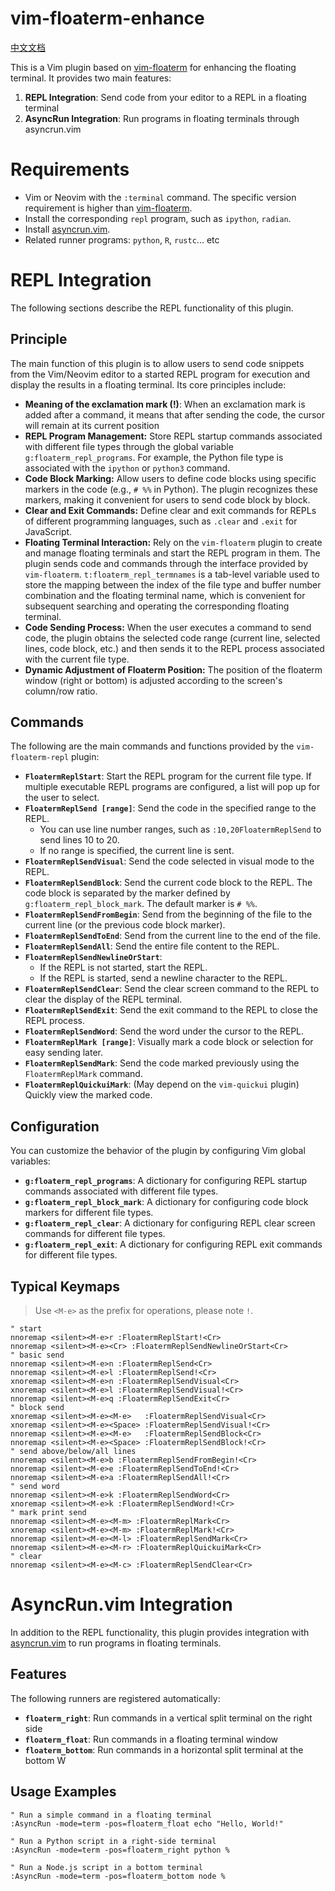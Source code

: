 # vim-floaterm-enhance
[中文文档](README_cn.md)

This is a Vim plugin based on [vim-floaterm](https://github.com/voldikss/vim-floaterm) for enhancing the floating terminal. It provides two main features:

1. **REPL Integration**: Send code from your editor to a REPL in a floating terminal
2. **AsyncRun Integration**: Run programs in floating terminals through asyncrun.vim


# Requirements
- Vim or Neovim with the `:terminal` command. The specific version requirement is higher than [vim-floaterm](https://github.com/voldikss/vim-floaterm).
- Install the corresponding `repl` program, such as `ipython`, `radian`.
- Install [asyncrun.vim](https://github.com/skywind3000/asyncrun.vim).
- Related runner programs: `python`, `R`, `rustc`... etc

# REPL Integration

The following sections describe the REPL functionality of this plugin.

## Principle

The main function of this plugin is to allow users to send code snippets from the Vim/Neovim editor to a started REPL program for execution and display the results in a floating terminal. Its core principles include:

- **Meaning of the exclamation mark (!)**: When an exclamation mark is added after a command, it means that after sending the code, the cursor will remain at its current position
- **REPL Program Management:**  Store REPL startup commands associated with different file types through the global variable `g:floaterm_repl_programs`. For example, the Python file type is associated with the `ipython` or `python3` command.
- **Code Block Marking:** Allow users to define code blocks using specific markers in the code (e.g., `# %%` in Python). The plugin recognizes these markers, making it convenient for users to send code block by block.
- **Clear and Exit Commands:** Define clear and exit commands for REPLs of different programming languages, such as `.clear` and `.exit` for JavaScript.
- **Floating Terminal Interaction:** Rely on the `vim-floaterm` plugin to create and manage floating terminals and start the REPL program in them. The plugin sends code and commands through the interface provided by `vim-floaterm`. `t:floaterm_repl_termnames` is a tab-level variable used to store the mapping between the index of the file type and buffer number combination and the floating terminal name, which is convenient for subsequent searching and operating the corresponding floating terminal.
- **Code Sending Process:** When the user executes a command to send code, the plugin obtains the selected code range (current line, selected lines, code block, etc.) and then sends it to the REPL process associated with the current file type.
- **Dynamic Adjustment of Floaterm Position:** The position of the floaterm window (right or bottom) is adjusted according to the screen's column/row ratio.

## Commands

The following are the main commands and functions provided by the `vim-floaterm-repl` plugin:

* **`FloatermReplStart`**: Start the REPL program for the current file type. If multiple executable REPL programs are configured, a list will pop up for the user to select.
* **`FloatermReplSend [range]`**: Send the code in the specified range to the REPL.
    * You can use line number ranges, such as `:10,20FloatermReplSend` to send lines 10 to 20.
    * If no range is specified, the current line is sent.
* **`FloatermReplSendVisual`**: Send the code selected in visual mode to the REPL.
* **`FloatermReplSendBlock`**: Send the current code block to the REPL. The code block is separated by the marker defined by `g:floaterm_repl_block_mark`. The default marker is `# %%`.
* **`FloatermReplSendFromBegin`**: Send from the beginning of the file to the current line (or the previous code block marker).
* **`FloatermReplSendToEnd`**: Send from the current line to the end of the file.
* **`FloatermReplSendAll`**: Send the entire file content to the REPL.
* **`FloatermReplSendNewlineOrStart`**:
    * If the REPL is not started, start the REPL.
    * If the REPL is started, send a newline character to the REPL.
* **`FloatermReplSendClear`**: Send the clear screen command to the REPL to clear the display of the REPL terminal.
* **`FloatermReplSendExit`**: Send the exit command to the REPL to close the REPL process.
* **`FloatermReplSendWord`**: Send the word under the cursor to the REPL.
* **`FloatermReplMark [range]`**: Visually mark a code block or selection for easy sending later.
* **`FloatermReplSendMark`**: Send the code marked previously using the `FloatermReplMark` command.
* **`FloatermReplQuickuiMark`**: (May depend on the `vim-quickui` plugin) Quickly view the marked code.

## Configuration

You can customize the behavior of the plugin by configuring Vim global variables:

* **`g:floaterm_repl_programs`**: A dictionary for configuring REPL startup commands associated with different file types.
* **`g:floaterm_repl_block_mark`**: A dictionary for configuring code block markers for different file types.
* **`g:floaterm_repl_clear`**: A dictionary for configuring REPL clear screen commands for different file types.
* **`g:floaterm_repl_exit`**: A dictionary for configuring REPL exit commands for different file types.


## Typical Keymaps

> Use `<M-e>` as the prefix for operations, please note `!`.
```
" start
nnoremap <silent><M-e>r :FloatermReplStart!<Cr>
nnoremap <silent><M-e><Cr> :FloatermReplSendNewlineOrStart<Cr>
" basic send
nnoremap <silent><M-e>n :FloatermReplSend<Cr>
nnoremap <silent><M-e>l :FloatermReplSend!<Cr>
xnoremap <silent><M-e>n :FloatermReplSendVisual<Cr>
xnoremap <silent><M-e>l :FloatermReplSendVisual!<Cr>
nnoremap <silent><M-e>q :FloatermReplSendExit<Cr>
" block send
xnoremap <silent><M-e><M-e>   :FloatermReplSendVisual<Cr>
xnoremap <silent><M-e><Space> :FloatermReplSendVisual!<Cr>
nnoremap <silent><M-e><M-e>   :FloatermReplSendBlock<Cr>
nnoremap <silent><M-e><Space> :FloatermReplSendBlock!<Cr>
" send above/below/all lines
nnoremap <silent><M-e>b :FloatermReplSendFromBegin!<Cr>
nnoremap <silent><M-e>e :FloatermReplSendToEnd!<Cr>
nnoremap <silent><M-e>a :FloatermReplSendAll!<Cr>
" send word
nnoremap <silent><M-e>k :FloatermReplSendWord<Cr>
xnoremap <silent><M-e>k :FloatermReplSendWord!<Cr>
" mark print send
nnoremap <silent><M-e><M-m> :FloatermReplMark<Cr>
xnoremap <silent><M-e><M-m> :FloatermReplMark!<Cr>
nnoremap <silent><M-e><M-l> :FloatermReplSendMark<Cr>
nnoremap <silent><M-e><M-r> :FloatermReplQuickuiMark<Cr>
" clear
nnoremap <silent><M-e><M-c> :FloatermReplSendClear<Cr>
```

# AsyncRun.vim Integration

In addition to the REPL functionality, this plugin provides integration with [asyncrun.vim](https://github.com/skywind3000/asyncrun.vim) to run programs in floating terminals.

## Features

The following runners are registered automatically:

* **`floaterm_right`**: Run commands in a vertical split terminal on the right side
* **`floaterm_float`**: Run commands in a floating terminal window
* **`floaterm_bottom`**: Run commands in a horizontal split terminal at the bottom
W

## Usage Examples

```vim
" Run a simple command in a floating terminal
:AsyncRun -mode=term -pos=floaterm_float echo "Hello, World!"

" Run a Python script in a right-side terminal
:AsyncRun -mode=term -pos=floaterm_right python %

" Run a Node.js script in a bottom terminal
:AsyncRun -mode=term -pos=floaterm_bottom node %
```
